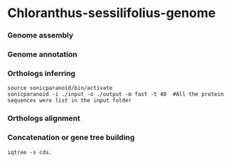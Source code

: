 # Chloranthus-sessilifolius-genome
### Genome assembly  
  
### Genome annotation  
  
### Orthologs inferring
```
source sonicparanoid/bin/activate
sonicparanoid -i ./input -o ./output -m fast -t 40  #All the protein sequences were list in the input folder
```
### Orthologs alignment

### Concatenation or gene tree building
```
iqtree -s cds.
